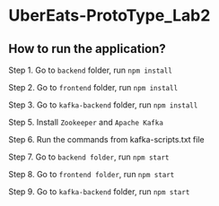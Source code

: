 # UberEats-ProtoType_Lab2

## How to run the application?
 Step 1. Go to `backend` folder, run `npm install`
 
 Step 2. Go to `frontend` folder, run `npm install`
 
 Step 3. Go to `kafka-backend` folder, run `npm install`
 
 Step 5. Install `Zookeeper` and `Apache Kafka`
 
 Step 6. Run the commands from kafka-scripts.txt file
 
 Step 7. Go to `backend folder`, run `npm start`
 
 Step 8. Go to `frontend folder`, run `npm start`
 
 Step 9. Go to `kafka-backend` folder, run `npm start`
 
